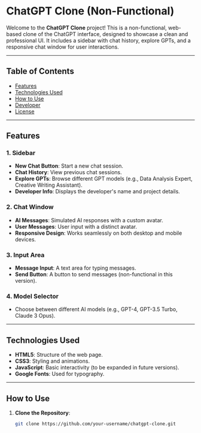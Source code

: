 # ChatGPT Clone (Non-Functional)

Welcome to the **ChatGPT Clone** project! This is a non-functional, web-based clone of the ChatGPT interface, designed to showcase a clean and professional UI. It includes a sidebar with chat history, explore GPTs, and a responsive chat window for user interactions.

---

## Table of Contents
- [Features](#features)
- [Technologies Used](#technologies-used)
- [How to Use](#how-to-use)
- [Developer](#developer)
- [License](#license)

---

## Features

### 1. **Sidebar**
   - **New Chat Button**: Start a new chat session.
   - **Chat History**: View previous chat sessions.
   - **Explore GPTs**: Browse different GPT models (e.g., Data Analysis Expert, Creative Writing Assistant).
   - **Developer Info**: Displays the developer's name and project details.

### 2. **Chat Window**
   - **AI Messages**: Simulated AI responses with a custom avatar.
   - **User Messages**: User input with a distinct avatar.
   - **Responsive Design**: Works seamlessly on both desktop and mobile devices.

### 3. **Input Area**
   - **Message Input**: A text area for typing messages.
   - **Send Button**: A button to send messages (non-functional in this version).

### 4. **Model Selector**
   - Choose between different AI models (e.g., GPT-4, GPT-3.5 Turbo, Claude 3 Opus).

---

## Technologies Used

- **HTML5**: Structure of the web page.
- **CSS3**: Styling and animations.
- **JavaScript**: Basic interactivity (to be expanded in future versions).
- **Google Fonts**: Used for typography.

---

## How to Use

1. **Clone the Repository**:
   ```bash
   git clone https://github.com/your-username/chatgpt-clone.git
